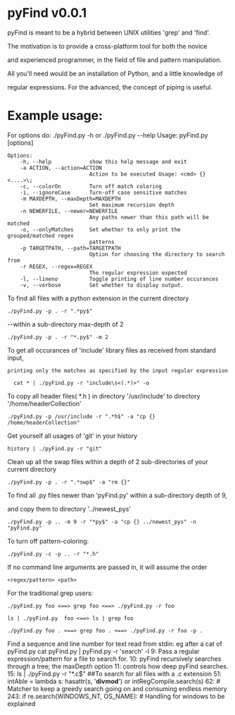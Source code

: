 
pyFind v0.0.1
==============

 pyFind is meant to be a hybrid between UNIX utilities 'grep' and 'find'.

  The motivation is to provide a cross-platform tool for both the novice

and experienced programmer, in the field of file and pattern manipulation.

 All you'll need would be an installation of Python, and a little knowledge of 

regular expressions. For the advanced, the concept of piping is useful.


Example usage:
=================

  For options do: ./pyFind.py -h or ./pyFind.py --help
    Usage: pyFind.py [options]

    Options:
        -h, --help            show this help message and exit
        -a ACTION, --action=ACTION
                              Action to be executed Usage: <cmd> {} <....>\;
        -c, --colorOn         Turn off match coloring
        -i, --ignoreCase      Turn-off case sensitive matches
        -m MAXDEPTH, --maxDepth=MAXDEPTH
                              Set maximum recursion depth
        -n NEWERFILE, --newer=NEWERFILE
                              Any paths newer than this path will be matched
        -o, --onlyMatches     Set whether to only print the grouped/matched regex
                              patterns
        -p TARGETPATH, --path=TARGETPATH
                              Option for choosing the directory to search from
        -r REGEX, --regex=REGEX
                              The regular expression expected
        -l, --lineno          Toggle printing of line number occurances
        -v, --verbose         Set whether to display output.


  To find all files with a python extension in the current directory

    ./pyFind.py -p . -r ".*py$"

  --within a sub-directory max-depth of 2

    ./pyFind.py -p . -r "*.py$" -m 2

  To get all occurances of 'include' library files as received from standard input, 

    printing only the matches as specified by the input regular expression

      cat * | ./pyFind.py -r "include\s<(.*)>" -o

  To copy all header files( \*.h ) in directory '/usr/include' to directory '/home/headerCollection'
  
    ./pyFind.py -p /usr/include -r ".*h$" -a "cp {} /home/headerCollection"

  Get yourself all usages of 'git' in your history

    history | ./pyFind.py -r "git"

  Clean up all the swap files within a depth of 2 sub-directories of your current directory

    ./pyFind.py -p . -r ".*swp$" -a "rm {}"

  To find all .py files newer than 'pyFind.py' within a sub-directory depth of 9,

  and copy them to directory '../newest\_pys'

    ./pyFind.py -p .. -m 9 -r "*py$" -a "cp {} ../newest_pys" -n "pyFind.py"

  To turn off pattern-coloring:

    ./pyFind.py -c -p .. -r "*.h"

  If no command line arguments are passed in, it will assume the order

    <regex/pattern> <path>

  For the traditional grep users:

    ./pyFind.py foo <==> grep foo <==> ./pyFind.py -r foo

    ls | ./pyFind.py  foo <==> ls | grep foo

    ./pyFind.py foo . <==> grep foo . <==> ./pyFind.py -r foo -p .

   Find a sequence and line number for text read from stdin:
    eg after a cat of pyFind.py
        cat pyFind.py | pyFind.py -r 'search' -l
        9:     Pass a regular expression/pattern for a file to search for.
        10:  pyFind recursively searches through a tree; the maxDepth option
        11:  controls how deep pyFind searches.
        15:      ls | ./pyFind.py -r "*.c$" ##To search for all files with a .c extension
        51: intAble = lambda s: hasattr(s, '__divmod__') or intRegCompile.search(s)
        62: # Matcher to keep a greedy search going on and consuming endless memory
        243:   if re.search(WINDOWS_NT, OS_NAME): # Handling for windows to be explained
